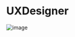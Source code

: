 # UXDesigner


![image](https://user-images.githubusercontent.com/54275424/216787482-6797b163-4658-42ae-8fc2-e483182a6985.png)
